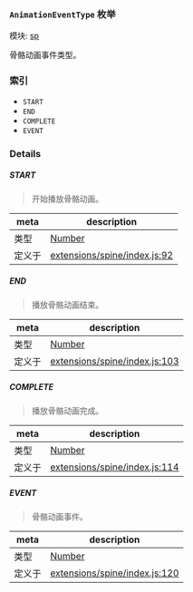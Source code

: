 ### `AnimationEventType` 枚举



模块: [sp](../modules/sp.md)


骨骼动画事件类型。


### 索引
  - `START`
  - `END`
  - `COMPLETE`
  - `EVENT`

### Details


##### START

> 开始播放骨骼动画。

| meta | description |
|------|-------------|
| 类型 | <a href="https://developer.mozilla.org/en/JavaScript/Reference/Global_Objects/Number" class="crosslink external" target="_blank">Number</a> |
| 定义于 | [extensions/spine/index.js:92](https://github.com/cocos-creator/engine/blob/793ed1e41a1e981ef927cb5ecccb6f051f942b50/extensions/spine/index.js#L92) |



##### END

> 播放骨骼动画结束。

| meta | description |
|------|-------------|
| 类型 | <a href="https://developer.mozilla.org/en/JavaScript/Reference/Global_Objects/Number" class="crosslink external" target="_blank">Number</a> |
| 定义于 | [extensions/spine/index.js:103](https://github.com/cocos-creator/engine/blob/793ed1e41a1e981ef927cb5ecccb6f051f942b50/extensions/spine/index.js#L103) |



##### COMPLETE

> 播放骨骼动画完成。

| meta | description |
|------|-------------|
| 类型 | <a href="https://developer.mozilla.org/en/JavaScript/Reference/Global_Objects/Number" class="crosslink external" target="_blank">Number</a> |
| 定义于 | [extensions/spine/index.js:114](https://github.com/cocos-creator/engine/blob/793ed1e41a1e981ef927cb5ecccb6f051f942b50/extensions/spine/index.js#L114) |



##### EVENT

> 骨骼动画事件。

| meta | description |
|------|-------------|
| 类型 | <a href="https://developer.mozilla.org/en/JavaScript/Reference/Global_Objects/Number" class="crosslink external" target="_blank">Number</a> |
| 定义于 | [extensions/spine/index.js:120](https://github.com/cocos-creator/engine/blob/793ed1e41a1e981ef927cb5ecccb6f051f942b50/extensions/spine/index.js#L120) |


